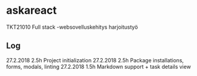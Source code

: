 # askareact
TKT21010 Full stack -websovelluskehitys harjoitustyö

## Log
27.2.2018 2.5h Project initialization
27.2.2018 2.5h Package installations, forms, modals, linting
27.2.2018 1.5h Markdown support + task details view
